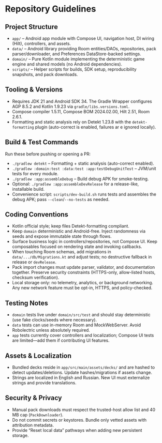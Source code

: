 # Repository Guidelines

## Project Structure
- `app/` – Android app module with Compose UI, navigation host, DI wiring (Hilt), controllers, and assets.
- `data/` – Android library providing Room entities/DAOs, repositories, pack parser/downloader, and Preferences DataStore-backed settings.
- `domain/` – Pure Kotlin module implementing the deterministic game engine and shared models (no Android dependencies).
- `scripts/` – Helper scripts for builds, SDK setup, reproducibility snapshots, and pack downloads.

## Tooling & Versions
- Requires JDK 21 and Android SDK 34. The Gradle Wrapper configures AGP 8.5.2 and Kotlin 1.9.23 via `gradle/libs.versions.toml`.
- Compose compiler 1.5.11, Compose BOM 2024.02.00, Hilt 2.51, Room 2.6.1.
- Formatting and static analysis rely on Detekt 1.23.8 with the `detekt-formatting` plugin (auto-correct is enabled, failures ar
  e ignored locally).

## Build & Test Commands
Run these before pushing or opening a PR:
- `./gradlew detekt` – Formatting + static analysis (auto-correct enabled).
- `./gradlew :domain:test :data:test :app:testDebugUnitTest` – JVM/unit tests for every module.
- `./gradlew :app:assembleDebug` – Build debug APK for smoke-testing.
- Optional: `./gradlew :app:assembleDevRelease` for a release-like, installable build.
- Convenience script: `scripts/dev-build.sh` runs tests and assembles the debug APK; pass `--clean`/`--no-tests` as needed.

## Coding Conventions
- Kotlin official style; keep files Detekt-formatting compliant.
- Keep `domain` deterministic and Android-free. Inject randomness via seeds and expose immutable state through flows.
- Surface business logic in controllers/repositories, not Compose UI. Keep composables focused on rendering state and invoking callbacks.
- When touching Room schemas, add migrations in `data/.../db/Migrations.kt` and adjust tests; no destructive fallback in release or `devRelease`.
- Pack import changes must update parser, validator, and documentation together. Preserve security constraints (HTTPS-only, allow-listed hosts, checksum verification).
- Local storage only: no telemetry, analytics, or background networking. Any new network feature must be opt-in, HTTPS, and policy-checked.

## Testing Notes
- `domain` tests live under `domain/src/test` and should stay deterministic (use fake clocks/seeds where necessary).
- `data` tests can use in-memory Room and MockWebServer. Avoid Robolectric unless absolutely required.
- `app` tests currently cover controllers and localization; Compose UI tests are limited—add them if contributing UI features.

## Assets & Localization
- Bundled decks reside in `app/src/main/assets/decks/` and are hashed to detect updates/deletions. Update hashes/migrations if assets change.
- Strings are localized in English and Russian. New UI must externalize strings and provide translations.

## Security & Privacy
- Manual pack downloads must respect the trusted-host allow list and 40 MB cap (`PackDownloader`).
- Do not commit secrets or keystores. Bundle only vetted assets with attribution metadata.
- Provide “Reset local data” pathways when adding new persistent storage.

